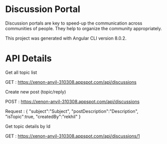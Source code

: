 # Discussion Portal
Discussion portals are key to speed-up the communication across communities of people. They help to organize the community appropriately.

This project was generated with Angular CLI version 8.0.2.

# API Details 

Get all topic list

GET : https://xenon-anvil-310308.appspot.com/api/discussions


Create new post (topic/reply)

POST : https://xenon-anvil-310308.appspot.com/api/discussions

Request :
{
   "subject":"Subject",
   "postDescription":"Description",
   "isTopic":true,
   "createdBy":"rekhil"
}


Get topic details by Id

GET : https://xenon-anvil-310308.appspot.com/api/discussions/1
